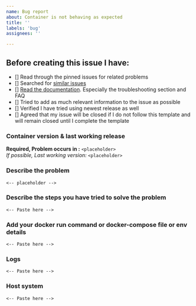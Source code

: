 ```yaml
---
name: Bug report
about: Container is not behaving as expected
title: ''
labels: 'bug'
assignees: ''

---
```


<!-- **PLEASE READ**

We expect you to look through the links provided in the checklist below
and investigate your issue before you submit a new one.
Please elaborate on what you tried before opening this issue.

**If you do not follow the template and show that you have done this, your issue will be closed automatically**
*Please preview your issue before posting to make sure the template is properly filled in*
-->

## Before creating this issue I have:
<!-- Put an X (capital X,no space) in the boxes to tick them, like this [X] -->
- [] Read through the pinned issues for related problems
- [] Searched for [similar issues](https://github.com/haugene/docker-transmission-openvpn/issues)
- [] [Read the documentation](https://haugene.github.io/docker-transmission-openvpn/). Especially the troubleshooting section and FAQ
- [] Tried to add as much relevant information to the issue as possible
- [] Verified I have tried using newest release as well
- [] Agreed that my issue will be closed if I do not follow this template and will remain closed until I complete the template


### Container version & last working release
<!-- Please post the version you are using -->
**Required, Problem occurs in :** <!-- Release tag and/or build number --> ```<placeholder>```
<br>
*If possible, Last working version:* <!-- Release tag and/or build number --> ```<placeholder>```

### Describe the problem
<!-- A clear and concise description of what the bug is. -->
<!-- Check your logs and compare it with the FAQ section of the documentation -->


```
<-- placeholder -->
```
### Describe the steps you have tried to solve the problem
<!-- A list of steps -->
<!--
 e.g 1) tried other release/build (which ones?)
     2) verified container can resolve DNS (added --dns?)
     3) check .ovpn is valid (outdated?)
     4) check settings.json is valid (try with clean container?)
     5) Checked issues #XXX and #XXX and tried XXX
     6) ...
 -->
<!-- (please paste into the code block) -->


```
<-- Paste here -->
```

### Add your docker run command or docker-compose file or env details
<!-- To understand how your container is running, provide the docker run command or the docker-compose.yml file you used to start it. If you're using Portainer e.g. or other GUI, please export the config to text (Portainer > Inspect containter > Set to Text > Copy Config section) -->
<!-- (please paste into the code block) -->


```
<-- Paste here -->
```

### Logs
<!-- Provide all logs from the container. By default the should not be any sensitive information there, but if there is then mask it with *** or something similar.
You can get the logs by running "docker logs <container-name> or download the logs from Portainer".
Make sure you include all the log-->
<!-- (please paste into the code block) -->
<!--This should start with
 e.g 
 Starting container with revision: 6ce64c4f367e509cbf018296e170cd08c0a93319
 Creating TUN device /dev/net/tun -->
 <!-- And end with as below (if not problem occurs earlier)
 e.g.
 Transmission startup script complete.
2021-02-19 08:41:43 /sbin/ip route add xx.xx.xx.xx/32 via 172.20.10.11
2021-02-19 08:41:43 /sbin/ip route add 0.0.0.0/1 via xx.xx.xx.xx
2021-02-19 08:41:43 /sbin/ip route add 128.0.0.0/1 via xx.xx.xx.xx
2021-02-19 08:41:43 Initialization Sequence Completed
-->


```
<-- Paste here -->
```

### Host system
<!-- Are you running on Ubuntu, a NAS, Raspberry Pi, Mac OS or something else?
Which version of Docker are you using? -->
<!-- (please paste into the code block) -->


```
<-- Paste here -->
```
